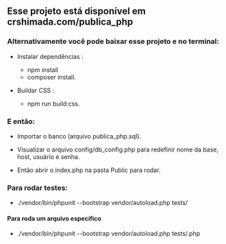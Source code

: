 ## Esse projeto está disponível em crshimada.com/publica_php

### Alternativamente você pode baixar esse projeto e no terminal:

- Instalar dependências :
    - npm install
    - composer install.

- Buildar CSS :
    - npm run build:css.

### E então:
- Importar o banco (arquivo publica_php.sql).
- Visualizar o arquivo config/db_config.php para redefinir nome da base, host, usuário e senha.

- Então abrir o index.php na pasta Public para rodar.

### Para rodar testes:
- ./vendor/bin/phpunit --bootstrap vendor/autoload.php tests/

#### Para roda um arquivo específico
- ./vendor/bin/phpunit --bootstrap vendor/autoload.php tests/<NOME-DO-ARQUIVO>.php